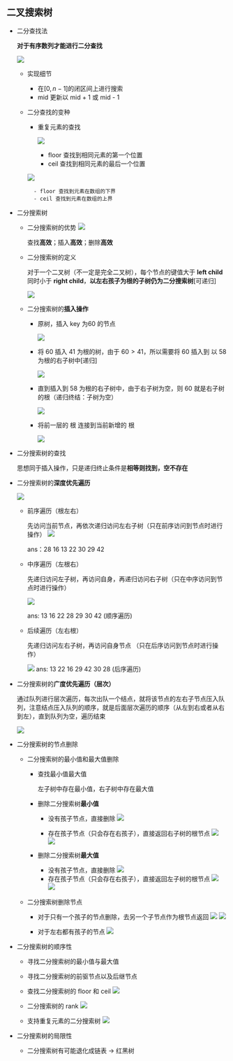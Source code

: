 ## 二叉搜索树

- 二分查找法

	**对于有序数列才能进行二分查找**
    
    ![](./img/37.png)
    
    - 实现细节

		- 在$[0,n-1]$的闭区间上进行搜索
		- mid 更新以 mid + 1 或 mid - 1
    
    - 二分查找的变种 
    
    	- 重复元素的查找

			![](./img/38.png)
            
            - floor 查找到相同元素的第一个位置
            - ceil 查找到相同元素的最后一个位置
			
		![](./img/39.png)
        
        	- floor 查找到元素在数组的下界
        	- ceil 查找到元素在数组的上界	 
		
- 二分搜索树

	- 二分搜索树的优势
		![](./img/40.png)
        
        查找**高效**；插入**高效**；删除**高效**
        
    - 二分搜索树的定义

		对于一个二叉树（不一定是完全二叉树），每个节点的键值大于 **left child**同时小于 **right child**，**以左右孩子为根的子树仍为二分搜索树**[可递归]
        
        ![](./img/41.png)
        
  - 二分搜索树的**插入操作**

	- 原树，插入 key 为60 的节点

		![](./img/42.png)
    
    - 将 $60$ 插入 $41$ 为根的树，由于 $60 > 41$，所以需要将 $60$ 插入到 以 $58$ 为根的右子树中[递归]

		![](./img/43.png)
        
    - 直到插入到 $58$ 为根的右子树中，由于右子树为空，则 $60$ 就是右子树的根（递归终结：子树为空）

		![](./img/44.png)
        
    - 将前一层的 根 连接到当前新增的 根

		![](./img/45.png)

 - 二分搜索树的查找

	思想同于插入操作，只是递归终止条件是**相等则找到，空不存在**
    
 - 二分搜索树的**深度优先遍历**

	![](./img/46.png)

	- 前序遍历（根左右）

		先访问当前节点，再依次递归访问左右子树（只在前序访问到节点时进行操作）
        ![](./img/47.png)
        
        ans：28  16  13  22  30  29  42
    - 中序遍历（左根右）

		先递归访问左子树，再访问自身，再递归访问右子树（只在中序访问到节点时进行操作）
        
        ![](./img/48.png)
        
        ans: 13 16 22 28 29 30 42 (顺序遍历)
    - 后续遍历（左右根）

		先递归访问左右子树，再访问自身节点 （只在后序访问到节点时进行操作）
        
        ![](./img/49.png)
        ans: 13 22 16 29 42 30 28 (后序遍历)
        
  - 二分搜索树的**广度优先遍历（层次）**

	通过队列进行层次遍历，每次出队一个结点，就将该节点的左右子节点压入队列，注意结点压入队列的顺序，就是后面层次遍历的顺序（从左到右或者从右到左），直到队列为空，遍历结束
    
    ![](./img/50.png)
    
 - 二分搜索树的节点删除    
 
 	- 二分搜索树的最小值和最大值删除

		- 查找最小值最大值

			左子树中存在最小值，右子树中存在最大值
            
       - 删除二分搜索树**最小值**
		
        	- 没有孩子节点，直接删除
			![](./img/51.png)
			
            - 存在孩子节点（只会存在右孩子），直接返回右子树的根节点
            ![](./img/52.png)
            ![](./img/53.png)
            
       - 删除二分搜索树**最大值**

			- 没有孩子节点，直接删除
			![](./img/54.png)
			- 存在孩子节点（只会存在右孩子），直接返回左子树的根节点
			![](./img/55.png)
            ![](./img/56.png)
            
   - 二分搜索树删除节点

		- 对于只有一个孩子的节点删除，去另一个子节点作为根节点返回
		![](./img/57.png)
        ![](./img/58.png)
        
        - 对于左右都有孩子的节点
		![](./img/59.png)
			
- 二分搜索树的顺序性

	- 寻找二分搜索树的最小值与最大值
	- 寻找二分搜索树的前驱节点以及后继节点
	- 查找二分搜索树的 floor 和 ceil 
	![](./img/60.png)
    
    - 二分搜索树的 rank
    ![](./img/61.png)
    - 支持重复元素的二分搜索树
	![](./img/62.png)
	
- 二分搜索树的局限性

	- 二分搜索树有可能退化成链表 -> 红黑树